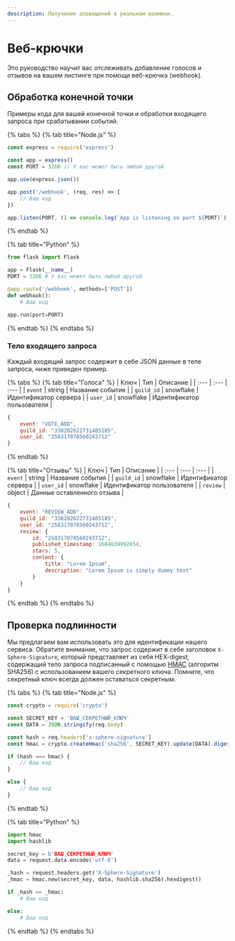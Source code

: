 ```yaml
---
description: Получение оповещений в реальном времени.
---
```


# Веб-крючки

Это руководство научит вас отслеживать добавление голосов и отзывов на вашем листинге при помощи веб-крючка \(webhook\).

## Обработка конечной точки

Примеры кода для вашей конечной точки и обработки входящего запроса при срабатывании событий.

{% tabs %}
{% tab title="Node.js" %}
```javascript
const express = require('express')

const app = express()
const PORT = 3266 // У вас может быть любой другой

app.use(express.json())

app.post('/webhook', (req, res) => {
    // Ваш код
})

app.listen(PORT, () => console.log(`App is listening on port ${PORT}`))
```
{% endtab %}

{% tab title="Python" %}
```python
from flask import Flask

app = Flask(__name__)
PORT = 3266 # У вас может быть любой другой

@app.route('/webhook', methods=['POST'])
def webhook():
    # Ваш код

app.run(port=PORT)
```
{% endtab %}
{% endtabs %}

### Тело входящего запроса

Каждый входящий запрос содержит в себе JSON данные в теле запроса, ниже приведен пример.

{% tabs %}
{% tab title="Голоса" %}
| Ключ | Тип | Описание |
| :--- | :--- | :--- |
| `event` | string | Название события |
| `guild_id` | snowflake | Идентификатор сервера |
| `user_id` | snowflake | Идентификатор пользователя |

```javascript
{
    event: "VOTE_ADD",
    guild_id: "338202622731485185",
    user_id: "258317078560243712"
}
```
{% endtab %}

{% tab title="Отзывы" %}
| Ключ | Тип | Описание |
| :--- | :--- | :--- |
| `event` | string | Название события |
| `guild_id` | snowflake | Идентификатор сервера |
| `user_id` | snowflake | Идентификатор пользователя |
| `review` | object | Данные оставленного отзыва |

```javascript
{
    event: "REVIEW_ADD",
    guild_id: "338202622731485185",
    user_id: "258317078560243712",
    review: {
        id: "258317078560243712",
        published_timestamp: 1604839992654,
        stars: 5,
        content: {
            title: "Lorem Ipsum",
            description: "Lorem Ipsum is simply dummy text"
        }
    }
}
```
{% endtab %}
{% endtabs %}

## Проверка подлинности

Мы предлагаем вам использовать это для идентификации нашего сервиса. Обратите внимание, что запрос содержит в себе заголовок `X-Sphere-Signature`, который представляет из себя HEX-digest, содержащий тело запроса подписанный с помощью [HMAC](https://ru.wikipedia.org/wiki/HMAC) \(алгоритм SHA256\) с использованием вашего секретного ключа. Помните, что секретный ключ всегда должен оставаться секретным.

{% tabs %}
{% tab title="Node.js" %}
```javascript
const crypto = require('crypto')

const SECRET_KEY = 'ВАШ_СЕКРЕТНЫЙ_КЛЮЧ'
const DATA = JSON.stringify(req.body)

const hash = req.headers['x-sphere-signature']
const hmac = crypto.createHmac('sha256', SECRET_KEY).update(DATA).digest('hex')

if (hash === hmac) {
    // Ваш код
}

else {
    // Ваш код
}
```
{% endtab %}

{% tab title="Python" %}
```python
import hmac
import hashlib

secret_key = b'ВАШ_СЕКРЕТНЫЙ_КЛЮЧ'
data = request.data.encode('utf-8')

_hash = request.headers.get('X-Sphere-Signature')
_hmac = hmac.new(secret_key, data, hashlib.sha256).hexdigest()

if _hash == _hmac:
    # Ваш код

else:
    # Ваш код
```
{% endtab %}
{% endtabs %}

